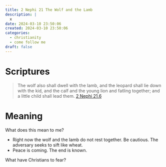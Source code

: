 ```yaml
---
title: 2 Nephi 21 The Wolf and the Lamb
description: |
  x
date: 2024-03-10 23:50:06
created: 2024-03-10 23:50:06
categories:
  - christianity
  - come follow me
draft: false
---
```

# Scriptures

> The wolf also shall dwell with the lamb, and the leopard shall lie down with the kid, and the calf and the young lion and fatling together; and a little child shall lead them.
> [2 Nephi 21.6](../scriptures/2-nephi-21.6)

# Meaning

What does this mean to me? 

- Right now the wolf and the lamb do not rest together. Be cautious. The adversary seeks to sift like wheat. 
- Peace is coming. The end is known. 

What have Christians to fear?